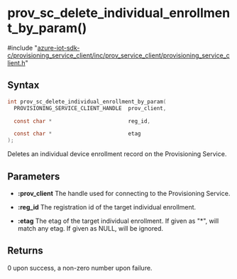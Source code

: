 # prov_sc_delete_individual_enrollment_by_param()

\#include "[azure-iot-sdk-c/provisioning_service_client/inc/prov_service_client/provisioning_service_client.h](../iot-c-ref-provisioning-service-client-h.md)"  

## Syntax

```C
int prov_sc_delete_individual_enrollment_by_param(
  PROVISIONING_SERVICE_CLIENT_HANDLE  prov_client,

  const char *                        reg_id,

  const char *                        etag
);
```

Deletes an individual device enrollment record on the Provisioning Service.

## Parameters
* **:prov_client** The handle used for connecting to the Provisioning Service. 

* **:reg_id** The registration id of the target individual enrollment. 

* **:etag** The etag of the target individual enrollment. If given as "*", will match any etag. If given as NULL, will be ignored.

## Returns
0 upon success, a non-zero number upon failure.

